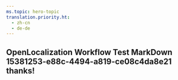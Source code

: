 ```yaml
---
ms.topic: hero-topic
translation.priority.ht: 
  - zh-cn
  - de-de
---
```

## OpenLocalization Workflow Test MarkDown 15381253-e88c-4494-a819-ce08c4da8e21 thanks!
